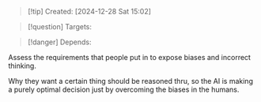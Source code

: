 
>[!tip] Created: [2024-12-28 Sat 15:02]

>[!question] Targets: 

>[!danger] Depends: 

Assess the requirements that people put in to expose biases and incorrect thinking.

Why they want a certain thing should be reasoned thru, so the AI is making a purely optimal decision just by overcoming the biases in the humans.